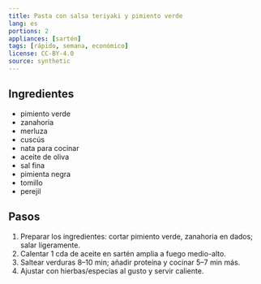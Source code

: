 ```yaml
---
title: Pasta con salsa teriyaki y pimiento verde
lang: es
portions: 2
appliances: [sartén]
tags: [rápido, semana, económico]
license: CC-BY-4.0
source: synthetic
---
```

## Ingredientes
- pimiento verde
- zanahoria
- merluza
- cuscús
- nata para cocinar
- aceite de oliva
- sal fina
- pimienta negra
- tomillo
- perejil

## Pasos
1. Preparar los ingredientes: cortar pimiento verde, zanahoria en dados; salar ligeramente.
2. Calentar 1 cda de aceite en sartén amplia a fuego medio-alto.
3. Saltear verduras 8–10 min; añadir proteína y cocinar 5–7 min más.
4. Ajustar con hierbas/especias al gusto y servir caliente.

